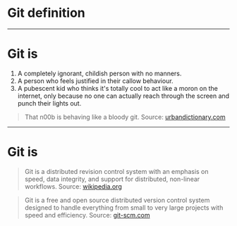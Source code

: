 # Git definition

---

# Git is

1. A completely ignorant, childish person with no manners.
2. A person who feels justified in their callow behaviour.
3. A pubescent kid who thinks it's totally cool to act like a moron on the internet, only because no one can actually reach through the screen and punch their lights out.

> That n00b is behaving like a bloody git.
> Source: [urbandictionary.com][1]

[1]: http://www.urbandictionary.com/define.php?term=Git

---

# Git is

> Git is a distributed revision control system with an emphasis on speed, data integrity, and support for distributed, non-linear workflows.
> Source: [wikipedia.org][2]

[2]: http://en.wikipedia.org/wiki/Git


> Git is a free and open source distributed version control system designed to handle everything from small to very large projects with speed and efficiency.
> Source: [git-scm.com][3]

[3]: http://git-scm.com
